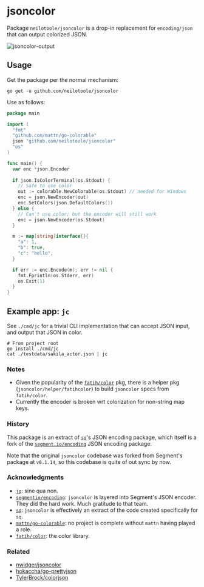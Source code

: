 # jsoncolor

Package `neilotoole/jsoncolor` is a drop-in replacement for `encoding/json`
that can output colorized JSON.

![jsoncolor-output](https://github.com/neilotoole/jsoncolor/wiki/images/jsoncolor-example-output.png)

## Usage

Get the package per the normal mechanism:

```shell
go get -u github.com/neilotoole/jsoncolor
```

Use as follows:

```go
package main

import (
  "fmt"
  "github.com/mattn/go-colorable"
  json "github.com/neilotoole/jsoncolor"
  "os"
)

func main() {
  var enc *json.Encoder
  
  if json.IsColorTerminal(os.Stdout) {
    // Safe to use color
    out := colorable.NewColorable(os.Stdout) // needed for Windows
    enc = json.NewEncoder(out)
    enc.SetColors(json.DefaultColors())
  } else {
    // Can't use color; but the encoder will still work
    enc = json.NewEncoder(os.Stdout)
  }

  m := map[string]interface{}{
    "a": 1,
    "b": true,
    "c": "hello",
  }

  if err := enc.Encode(m); err != nil {
    fmt.Fprintln(os.Stderr, err)
    os.Exit(1)
  }
}
```


## Example app: `jc`

See `./cmd/jc` for a trivial CLI implementation that can accept JSON input,
and output that JSON in color.

```shell
# From project root
go install ./cmd/jc
cat ./testdata/sakila_actor.json | jc
```

### Notes

- Given the popularity of the [`fatih/color`](https://github.com/fatih/color) pkg, there is
  a helper pkg (`jsoncolor/helper/fatihcolor`) to build `jsoncolor` specs
  from `fatih/color`.
- Currently the encoder is broken wrt colorization for non-string map keys.


### History

This package is an extract of [`sq`](https://github.com/neilotoole/sq)'s JSON encoding
package, which itself is a fork of the [`segment.io/encoding`](https://github.com/segmentio/encoding) JSON
encoding package.

Note that the original `jsoncolor` codebase was forked from Segment's package at `v0.1.14`, so
this codebase is quite of out sync by now.

### Acknowledgments

- [`jq`](https://stedolan.github.io/jq/): sine qua non.
- [`segmentio/encoding`](https://github.com/segmentio/encoding): `jsoncolor` is layered into Segment's JSON encoder. They did the hard work. Much gratitude to that team.
- [`sq`](https://github.com/neilotoole/sq): `jsoncolor` is effectively an extract of the code created specifically for `sq`.
- [`mattn/go-colorable`](https://github.com/mattn/go-colorable): no project is complete without `mattn` having played a role.
- [`fatih/color`](https://github.com/fatih/color): the color library.

### Related

- [nwidger/jsoncolor](https://github.com/nwidger/jsoncolor)
- [hokaccha/go-prettyjson](https://github.com/hokaccha/go-prettyjson)
- [TylerBrock/colorjson](https://github.com/TylerBrock/colorjson)


